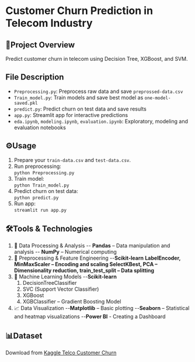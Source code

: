 # Customer Churn Prediction in Telecom Industry

## 📗Project Overview
Predict customer churn in telecom using Decision Tree, XGBoost, and SVM.

## File Description
- `Preprocessing.py`: Preprocess raw data and save `preprossed-data.csv`
- `Train_model.py`: Train models and save best model as `one-model-saved.pkl`
- `predict.py`: Predict churn on test data and save results
- `app.py`: Streamlit app for interactive predictions
- `eda.ipynb`, `modeling.ipynb`, `evaluation.ipynb`: Exploratory, modeling and evaluation notebooks

## ⚙️Usage
1. Prepare your `train-data.csv` and `test-data.csv`.
2. Run preprocessing:  
   `python Preprocessing.py`
3. Train model:  
   `python Train_model.py`
4. Predict churn on test data:  
   `python predict.py`
5. Run app:  
   `streamlit run app.py`

## 🛠️Tools & Technologies
1. 🧪 Data Processing & Analysis
-- **Pandas** – Data manipulation and analysis
-- **NumPy** – Numerical computing
2. 🔄 Preprocessing & Feature Engineering
--**Scikit-learn**
   **LabelEncoder, MinMaxScaler – Encoding and scaling SelectKBest, PCA – Dimensionality reduction, train_test_split – Data splitting** 
3. 🤖 Machine Learning Models
--**Scikit-learn** 
   1. DecisionTreeClassifier
   2. SVC (Support Vector Classifier)
   3. XGBoost
   4. XGBClassifier – Gradient Boosting Model
4. 📈 Data Visualization
--**Matplotlib** – Basic plotting
--**Seaborn** – Statistical and heatmap visualizations
--**Power BI** - Creating a Dashboard

## 📊Dataset
Download from [Kaggle Telco Customer Churn](https://www.kaggle.com/blastchar/telco-customer-churn)